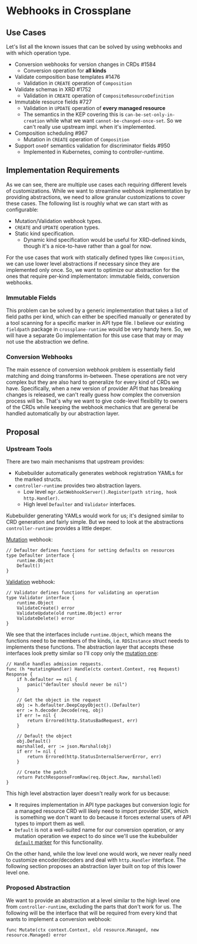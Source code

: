 # Webhooks in Crossplane

## Use Cases

Let's list all the known issues that can be solved by using webhooks and with which operation type.

* Conversion webhooks for version changes in CRDs #1584
  * Conversion operation for **all kinds**
* Validate composition base templates #1476
  * Validation in `CREATE` operation of `Composition`
* Validate schemas in XRD #1752
  * Validation in `CREATE` operation of `CompositeResourceDefinition`
* Immutable resource fields #727
  * Validation in `UPDATE` operation of **every managed resource**
  * The semantics in the KEP covering this is `can-be-set-only-in-creation` while what we want `cannot-be-changed-once-set`. So we can't really use upstream impl. when it's implemented.
* Composition scheduling #967
  * Mutation in `CREATE` operation of `Composition`
* Support `oneOf` semantics validation for discriminator fields #950
  * Implemented in Kubernetes, coming to controller-runtime.

## Implementation Requirements

As we can see, there are multiple use cases each requiring different levels of customizations. While we want to streamline webhook implementation by providing abstractions, we need to allow granular customizations to cover these cases. The following list is roughly what we can start with as configurable:

* Mutation/Validation webhook types.
* `CREATE` and `UPDATE` operation types.
* Static kind specification.
  * Dynamic kind specification would be useful for XRD-defined kinds, though it's a nice-to-have rather than a goal for now.

For the use cases that work with statically defined types like `Composition`, we can use lower level abstractions if necessary since they are implemented only once. So, we want to optimize our abstraction for the ones that require per-kind implementaton: immutable fields, conversion webhooks.

### Immutable Fields

This problem can be solved by a generic implementation that takes a list of field paths per kind, which can either be specified manually or generated by a tool scanning for a specific marker in API type file. I believe our existing `fieldpath` package in `crossplane-runtime` would be very handy here. So, we will have a separate Go implementation for this use case that may or may not use the abstraction we define.

### Conversion Webhooks

The main essence of conversion webhook problem is essentially field matching and doing transforms in-between. These operations are not very complex but they are also hard to generalize for every kind of CRDs we have. Specifically, when a new version of provider API that has breaking changes is released, we can't really guess how complex the conversion process will be. That's why we want to give code-level flexibility to owners of the CRDs while keeping the webhook mechanics that are general be handled automatically by our abstraction layer.

## Proposal

### Upstream Tools

There are two main mechanisms that upstream provides:
* Kubebuilder automatically generates webhook registration YAMLs for the marked structs.
* `controller-runtime` provides two abstraction layers.
  * Low level `mgr.GetWebhookServer().Register(path string, hook http.Handler)`.
  * High level `Defaulter` and `Validator` interfaces.

Kubebuilder generating YAMLs would work for us; it's designed similar to CRD generation and fairly simple. But we need to look at the abstractions `controller-runtime` provides a little deeper.

[Mutation](https://github.com/kubernetes-sigs/controller-runtime/blob/0208f43/pkg/webhook/admission/defaulter.go#L28) webhook:
```golang
// Defaulter defines functions for setting defaults on resources
type Defaulter interface {
	runtime.Object
	Default()
}
```

[Validation](https://github.com/kubernetes-sigs/controller-runtime/blob/8161d1c/pkg/webhook/admission/validator.go#L30) webhook:
```golang
// Validator defines functions for validating an operation
type Validator interface {
	runtime.Object
	ValidateCreate() error
	ValidateUpdate(old runtime.Object) error
	ValidateDelete() error
}
```

We see that the interfaces include `runtime.Object`, which means the functions need to be members of the kinds, i.e. `RDSInstance` struct needs to implements these functions. The abstraction layer that accepts these interfaces look pretty similar so I'll copy only the [mutation one](https://github.com/kubernetes-sigs/controller-runtime/blob/0208f43/pkg/webhook/admission/defaulter.go#L54):

```golang
// Handle handles admission requests.
func (h *mutatingHandler) Handle(ctx context.Context, req Request) Response {
	if h.defaulter == nil {
		panic("defaulter should never be nil")
	}

	// Get the object in the request
	obj := h.defaulter.DeepCopyObject().(Defaulter)
	err := h.decoder.Decode(req, obj)
	if err != nil {
		return Errored(http.StatusBadRequest, err)
	}

	// Default the object
	obj.Default()
	marshalled, err := json.Marshal(obj)
	if err != nil {
		return Errored(http.StatusInternalServerError, err)
	}

	// Create the patch
	return PatchResponseFromRaw(req.Object.Raw, marshalled)
}
```

This high level abstraction layer doesn't really work for us because:
* It requires implementation in API type packages but conversion logic for a managed resource CRD will likely need to import provider SDK, which is something we don't want to do because it forces external users of API types to import them as well.
* `Default` is not a well-suited name for our conversion operation, or any mutation operation we expect to do since we'll use the kubebuilder [`default` marker](https://book.kubebuilder.io/reference/markers/crd-validation.html) for this functionality.

On the other hand, while the low level one would work, we never really need to customize encoder/decoders and deal with `http.Handler` interface. The following section proposes an abstraction layer built on top of this lower level one.

### Proposed Abstraction

We want to provide an abstraction at a level similar to the high level one from `controller-runtime`, excluding the parts that don't work for us. The following will be the interface that will be required from every kind that wants to implement a conversion webhook:
```golang
func Mutate(ctx context.Context, old resource.Managed, new resource.Managed) error
```